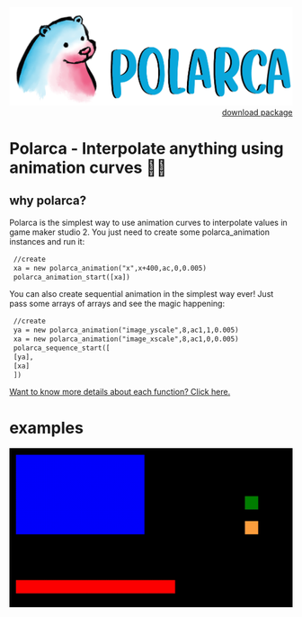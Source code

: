 <img src="docs/img_header.png"  />
<div align="right">
     <a href="https://github.com/VitorEstevam/polarca/raw/master/polarca.yymps">
         download package
     </a>
</div>

# Polarca -  Interpolate anything using animation curves 🐻‍❄️

## why polarca?

Polarca is the simplest way to use animation curves to interpolate values in game maker studio 2. You just need to create some polarca_animation instances and run it:

     //create
     xa = new polarca_animation("x",x+400,ac,0,0.005)
     polarca_animation_start([xa])


You can also create sequential animation in the simplest way ever! Just pass some arrays of arrays and see the magic happening:

     //create
     ya = new polarca_animation("image_yscale",8,ac1,1,0.005)
     xa = new polarca_animation("image_xscale",8,ac1,0,0.005)
     polarca_sequence_start([
     [ya],
     [xa]
     ])


[Want to know more details about each function? Click here.](https://github.com/VitorEstevam/polarca/blob/master/details.md)


# examples

<div align="center">
     <img src="docs/examples.gif"  />
</div>

